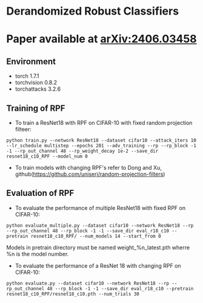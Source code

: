 # Derandomized Robust Classifiers

# Paper available at [arXiv:2406.03458](https://arxiv.org/abs/2406.03458)

## Environment

* torch 1.7.1
* torchvision 0.8.2
* torchattacks 3.2.6

## Training of RPF

* To train a ResNet18 with RPF on CIFAR-10 with fixed random projection filteer:
```
python train.py --network ResNet18 --dataset cifar10 --attack_iters 10 --lr_schedule multistep --epochs 201 --adv_training --rp --rp_block -1 -1 --rp_out_channel 48 --rp_weight_decay 1e-2 --save_dir resnet18_c10_RPF --model_num 0
```

* To train models with changing RPF's refer to Dong and Xu, github(https://github.com/uniserj/random-projection-filters)

## Evaluation of RPF

* To evaluate the performance of multiple ResNet18 with fixed RPF on CIFAR-10:

```
python evaluate_multiple.py --dataset cifar10 --network ResNet18 --rp --rp_out_channel 48 --rp_block -1 -1 --save_dir eval_r18_c10 --pretrain resnet18_c10_RPF/ --num_models 14 --start_from 0
```

Models in pretrain directory must be named weight_%n_latest.pth wherre %n is the model number.

* To evaluate the performance of a ResNet 18 with changing RPF on CIFAR-10:

```
python evaluate.py --dataset cifar10 --network ResNet18 --rp --rp_out_channel 48 --rp_block -1 -1 --save_dir eval_r18_c10 --pretrain resnet18_c10_RPF/resnet18_c10.pth --num_trials 30
```
